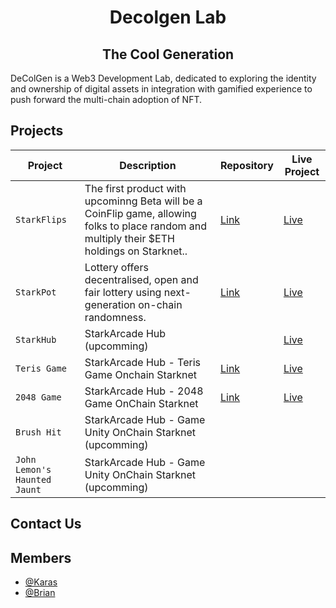 <div align="center">
    <h1>Decolgen Lab</h1>
  <h2>The Cool Generation</h2>
</div>
<p> 
DeColGen is a Web3 Development Lab, dedicated to exploring the identity and ownership of digital assets in integration with gamified experience to push forward the multi-chain adoption of NFT.
</p>

## Projects
| Project  | Description                     | Repository                                     | Live Project                                          |
| -------- | ------------------------------- | ---------------------------------------------- | ------------------------------------------------------- |
| `StarkFlips` | The first product with upcominng Beta will be a CoinFlip game, allowing folks to place random  and multiply their $ETH holdings on Starknet.. | [Link](https://github.com/decolgen-labs/StarkFlip-contract) | [Live](https://coinflip.decolgenlabs.com/) |
|`StarkPot`|Lottery offers decentralised, open and fair lottery using next-generation on-chain randomness.|[Link](https://github.com/decolgen-labs/stark-lottery-contract)|[Live](https://starkpot.starkarcade.com/)
|`StarkHub`| StarkArcade Hub (upcomming)||[Live](https://www.starkarcade.com/)|
|`Teris Game`| StarkArcade Hub - Teris Game Onchain Starknet|[Link](https://github.com/decolgen-labs/tetris-game)|[Live](https://tetris-game.starkarcade.com)|
|`2048 Game `| StarkArcade Hub - 2048 Game OnChain Starknet |[Link](https://github.com/decolgen-labs/2048-game)|[Live](https://2048-game.starkarcade.com)|
|`Brush Hit`| StarkArcade Hub -  Game Unity OnChain Starknet (upcomming)|||
|`John Lemon's Haunted Jaunt`| StarkArcade Hub - Game Unity OnChain Starknet (upcomming)|||


## Contact Us


## Members

- [@Karas](https://github.com/karasbuilder)
- [@Brian](https://github.com/briansinw3b)

